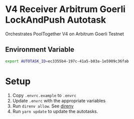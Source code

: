 # V4 Receiver Arbitrum Goerli LockAndPush Autotask

Orchestrates PoolTogether V4 on Arbitrum Goerli Testnet

## Environment Variable
```.sh
export AUTOTASK_ID=ec3355b4-197c-41a5-b03a-1e5909c36fab
```

# Setup

1. Copy `.envrc.example` to `.envrc`
2. Update `.envrc` with the appropriate variables
3. Run `direnv allow`.  See [direnv](https://direnv.net)
4. Run `yarn update` to update the autotasks.
